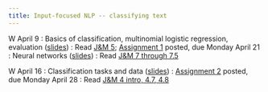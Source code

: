 ```yaml
---
title: Input-focused NLP -- classifying text
---
```


W April 9
: Basics of classification, multinomial logistic regression, evaluation ([slides](https://docs.google.com/presentation/d/1lSJZcajzkyuyWgOGhGOgxKG161IBbwKqZ0zD_T7HSjA/edit?usp=sharing))
  : Read  [J&M 5](https://web.stanford.edu/~jurafsky/slp3/5.pdf); [Assignment 1](https://nasmith.github.io/NLP-winter25/assets/docs/A1.pdf) posted, due Monday April 21
: Neural networks ([slides](https://docs.google.com/presentation/d/1pukVpIUuliqPo5Lrn43Y0MbpVoF-LZIuDc0yukcXsHU/edit?usp=sharing))
  : Read [J&M 7 through 7.5](https://web.stanford.edu/~jurafsky/slp3/7.pdf)

W April 16
: Classification tasks and data ([slides](https://docs.google.com/presentation/d/1kx5h3hoj53ejSby1iVZdeBZpCIkrf81thVQqQbKZY04/edit?usp=sharing))
  : [Assignment 2](../assets/docs/A2.pdf) posted, due Monday April 28
  : Read [J&M 4 intro, 4.7, 4.8](https://web.stanford.edu/~jurafsky/slp3/4.pdf) 
